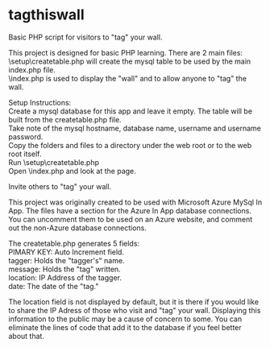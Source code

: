 # tagthiswall
Basic PHP script for visitors to "tag" your wall.

This project is designed for basic PHP learning. There are 2 main files:<br />
\setup\createtable.php will create the mysql table to be used by the main index.php file.<br />
\index.php is used to display the "wall" and to allow anyone to "tag" the wall.<p>

Setup Instructions:<br />
Create a mysql database for this app and leave it empty. The table will be built from the createtable.php file.<br />
Take note of the mysql hostname, database name, username and username password.<br />
Copy the folders and files to a directory under the web root or to the web root itself.<br />
Run \setup\createtable.php<br />
Open \index.php and look at the page.<p>

Invite others to "tag" your wall.<p>

This project was originally created to be used with Microsoft Azure MySql In App. The files have a section for the Azure In App database connections. You can uncomment them to be used on an Azure website, and comment out the non-Azure database connections.<p>

The createtable.php generates 5 fields:<br />
PIMARY KEY: Auto Increment field.<br />
tagger: Holds the "tagger's" name.<br />
message: Holds the "tag" written.<br />
location: IP Address of the tagger.<br />
date: The date of the "tag."<p>

The location field is not displayed by default, but it is there if you would like to share the IP Adress of those who visit and "tag" your wall. Displaying this information to the public may be a cause of concern to some. You can eliminate the lines of code that add it to the database if you feel better about that.
